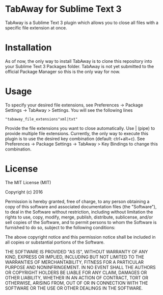 # TabAway for Sublime Text 3
TabAway is a Sublime Text 3 plugin which allows you to close all files with a specific file extension at once.

# Installation
As of now, the only way to install TabAway is to clone this repository into your Sublime Text 3 Packages folder. TabAway is not yet submitted to the official Package Manager so this is the only way for now.

# Usage
To specify your desired file extensions, see Preferences -> Package Settings -> TabAway > Settings. You will see the following lines

`"tabaway_file_extensions"xml|txt"`

Provide the file extensions you want to close automatically. Use | (pipe) to provide multiple file extensions.
Currently, the only way to execute this plugin is to use the desired key combination (default: ctrl+alt+c). See Preferences -> Package Settings -> TabAway > Key Bindings to change this combination.



# License
The MIT License (MIT)

Copyright (c) 2016

Permission is hereby granted, free of charge, to any person obtaining a copy
of this software and associated documentation files (the "Software"), to deal
in the Software without restriction, including without limitation the rights
to use, copy, modify, merge, publish, distribute, sublicense, and/or sell
copies of the Software, and to permit persons to whom the Software is
furnished to do so, subject to the following conditions:

The above copyright notice and this permission notice shall be included in all
copies or substantial portions of the Software.

THE SOFTWARE IS PROVIDED "AS IS", WITHOUT WARRANTY OF ANY KIND, EXPRESS OR
IMPLIED, INCLUDING BUT NOT LIMITED TO THE WARRANTIES OF MERCHANTABILITY,
FITNESS FOR A PARTICULAR PURPOSE AND NONINFRINGEMENT. IN NO EVENT SHALL THE
AUTHORS OR COPYRIGHT HOLDERS BE LIABLE FOR ANY CLAIM, DAMAGES OR OTHER
LIABILITY, WHETHER IN AN ACTION OF CONTRACT, TORT OR OTHERWISE, ARISING FROM,
OUT OF OR IN CONNECTION WITH THE SOFTWARE OR THE USE OR OTHER DEALINGS IN THE
SOFTWARE.
